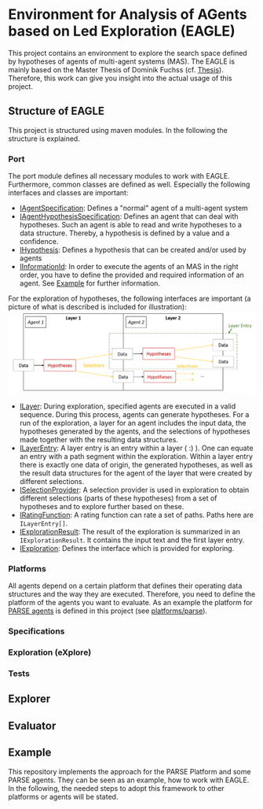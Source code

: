 # Environment for Analysis of AGents based on Led Exploration (EAGLE)
This project contains an environment to explore the search space defined by hypotheses of agents of multi-agent systems (MAS).
The EAGLE is mainly based on the Master Thesis of Dominik Fuchss (cf. [Thesis](https://doi.org/10.5445/IR/1000126806)).
Therefore, this work can give you insight into the actual usage of this project.

## Structure of EAGLE
This project is structured using maven modules. In the following the structure is explained.

### Port
The port module defines all necessary modules to work with EAGLE.
Furthermore, common classes are defined as well.
Especially the following interfaces and classes are important:
* [IAgentSpecification](port/src/main/java/edu/kit/ipd/eagle/port/IAgentSpecification.java): Defines a "normal" agent of a multi-agent system
* [IAgentHypothesisSpecification](port/src/main/java/edu/kit/ipd/eagle/port/hypothesis/IAgentHypothesisSpecification.java): Defines an agent that can deal with hypotheses. Such an agent is able to read and write hypotheses to a data structure. Thereby, a hypothesis is defined by a value and a confidence.
* [IHypothesis](port/src/main/java/edu/kit/ipd/eagle/port/hypothesis/IHypothesis.java): Defines a hypothesis that can be created and/or used by agents
* [IInformationId](port/src/main/java/edu/kit/ipd/eagle/port/IInformationId.java): In order to execute the agents of an MAS in the right order, you have to define the provided and required information of an agent. See [Example](#Example) for further information.

For the exploration of hypotheses, the following interfaces are important (a picture of what is described is included for illustration):
![Layers](.github/img/Layers.png)
* [ILayer](port/src/main/java/edu/kit/ipd/eagle/port/xplore/layer/ILayer.java): During exploration, specified agents are executed in a valid sequence. During this process, agents can generate hypotheses. For a run of the exploration, a layer for an agent includes the input data, the hypotheses generated by the agents, and the selections of hypotheses made together with the resulting data structures.
* [ILayerEntry](port/src/main/java/edu/kit/ipd/eagle/port/xplore/layer/ILayerEntry.java): A layer entry is an entry within a layer ( :) ). One can equate an entry with a path segment within the exploration. Within a layer entry there is exactly one data of origin, the generated hypotheses, as well as the result data structures for the agent of the layer that were created by different selections.
* [ISelectionProvider](port/src/main/java/edu/kit/ipd/eagle/port/xplore/selection/ISelectionProvider.java): A selection provider is used in exploration to obtain different selections (parts of these hypotheses) from a set of hypotheses and to explore further based on these.
* [IRatingFunction](port/src/main/java/edu/kit/ipd/eagle/port/xplore/rating/IRatingFunction.java): A rating function can rate a set of paths. Paths here are `ILayerEntry[]`.
* [IExplorationResult](port/src/main/java/edu/kit/ipd/eagle/port/xplore/IExplorationResult.java): The result of the exploration is summarized in an `IExplorationResult`. It contains the input text and the first layer entry.
* [IExploration](port/src/main/java/edu/kit/ipd/eagle/port/xplore/IExploration.java): Defines the interface which is provided for exploring.

### Platforms
All agents depend on a certain platform that defines their operating data structures and the way they are executed.
Therefore, you need to define the platform of the agents you want to evaluate.
As an example the platform for [PARSE agents](https://code.ipd.kit.edu/weigelt/parse) is defined in this project (see [platforms/parse](platforms/parse/src/main/java/edu/kit/ipd/eagle/impl/platforms/parse)).

### Specifications

### Exploration (eXplore)

### Tests

## Explorer

## Evaluator

## Example
This repository implements the approach for the PARSE Platform and some PARSE agents.
They can be seen as an example, how to work with EAGLE.
In the following, the needed steps to adopt this framework to other platforms or agents will be stated.
